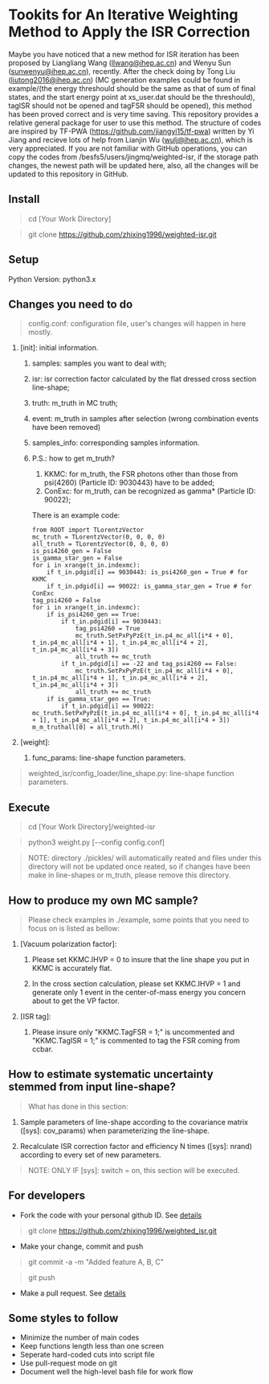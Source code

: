 # Tookits for An Iterative Weighting Method to Apply the ISR Correction
Maybe you have noticed that a new method for ISR iteration has been proposed by Liangliang Wang (llwang@ihep.ac.cn) and Wenyu Sun (sunwenyu@ihep.ac.cn), recently. After the check doing by Tong Liu (liutong2016@ihep.ac.cn) (MC generation examples could be found in example/(the energy threshould should be the same as that of sum of final states, and the start energy point at xs_user.dat should be the threshould), tagISR should not be opened and tagFSR should be opened), this method has been proved correct and is very time saving. This repository provides a relative general package for user to use this method. The structure of codes are inspired by TF-PWA (https://github.com/jiangyi15/tf-pwa) written by Yi Jiang and recieve lots of help from Lianjin Wu (wulj@ihep.ac.cn), which is very appreciated. If you are not familiar with GitHub operations, you can copy the codes from /besfs5/users/jingmq/weighted-isr, if the storage path changes, the newest path will be updated here, also, all the changes will be updated to this repository in GitHub.

## Install

> cd [Your Work Directory]

> git clone https://github.com/zhixing1996/weighted-isr.git

## Setup

Python Version: python3.x

## Changes you need to do

> config.conf: configuration file, user's changes will happen in here mostly.

1. [init]: initial information.
    1. samples: samples you want to deal with;
    2. isr: isr correction factor calculated by the flat dressed cross section line-shape;
    3. truth: m_truth in MC truth;
    4. event: m_truth in samples after selection (wrong combination events have been removed)
    5. samples_info: corresponding samples information.
    6. P.S.: how to get m_truth?
        1. KKMC: for m_truth, the FSR photons other than those from psi(4260) (Particle ID: 9030443) have to be added;
        2. ConExc: for m_truth, can be recognized as gamma* (Particle ID: 90022);

        There is an example code:
        ```
        from ROOT import TLorentzVector
        mc_truth = TLorentzVector(0, 0, 0, 0)
        all_truth = TLorentzVector(0, 0, 0, 0)
        is_psi4260_gen = False
        is_gamma_star_gen = False
        for i in xrange(t_in.indexmc):
            if t_in.pdgid[i] == 9030443: is_psi4260_gen = True # for KKMC
            if t_in.pdgid[i] == 90022: is_gamma_star_gen = True # for ConExc
        tag_psi4260 = False
        for i in xrange(t_in.indexmc):
            if is_psi4260_gen == True:
                if t_in.pdgid[i] == 9030443:
                    tag_psi4260 = True
                    mc_truth.SetPxPyPzE(t_in.p4_mc_all[i*4 + 0], t_in.p4_mc_all[i*4 + 1], t_in.p4_mc_all[i*4 + 2], t_in.p4_mc_all[i*4 + 3])
                    all_truth += mc_truth
                if t_in.pdgid[i] == -22 and tag_psi4260 == False:
                    mc_truth.SetPxPyPzE(t_in.p4_mc_all[i*4 + 0], t_in.p4_mc_all[i*4 + 1], t_in.p4_mc_all[i*4 + 2], t_in.p4_mc_all[i*4 + 3])
                    all_truth += mc_truth
            if is_gamma_star_gen == True:
                if t_in.pdgid[i] == 90022: mc_truth.SetPxPyPzE(t_in.p4_mc_all[i*4 + 0], t_in.p4_mc_all[i*4 + 1], t_in.p4_mc_all[i*4 + 2], t_in.p4_mc_all[i*4 + 3])
        m_m_truthall[0] = all_truth.M()
        ```

2. [weight]:
    1. func_params: line-shape function parameters.

> weighted_isr/config_loader/line_shape.py: line-shape function parameters.

## Execute

> cd [Your Work Directory]/weighted-isr

> python3 weight.py [--config config.conf]

> NOTE: directory ./pickles/ will automatically reated and files under this directory will not be updated once reated, so if changes have been make in line-shapes or m_truth, please remove this directory.

## How to produce my own MC sample?

> Please check examples in ./example, some points that you need to focus on is listed as bellow:

1. [Vacuum polarization factor]: 

    1. Please set KKMC.IHVP = 0 to insure that the line shape you put in KKMC is accurately flat.
    
    2. In the cross section calculation, please set KKMC.IHVP = 1 and generate only 1 event in the center-of-mass energy you concern about to get the VP factor.
    
2. [ISR tag]: 

    1. Please insure only "KKMC.TagFSR = 1;" is uncommented and "KKMC.TagISR = 1;" is commented to tag the FSR coming from ccbar.

## How to estimate systematic uncertainty stemmed from input line-shape?

> What has done in this section:

1. Sample parameters of line-shape according to the covariance matrix ([sys]: cov_params) when parameterizing the line-shape.

2. Recalculate ISR correction factor and efficiency N times ([sys]: nrand) according to every set of new parameters.

> NOTE: ONLY IF [sys]: switch = on, this section will be executed.

## For developers 
 
- Fork the code with your personal github ID. See [details](https://help.github.com/articles/fork-a-repo/)
 
> git clone https://github.com/zhixing1996/weighted_isr.git
 
- Make your change, commit and push
 
> git commit -a -m "Added feature A, B, C"
 
> git push
 
- Make a pull request. See [details](https://help.github.com/articles/using-pull-requests/)
 
## Some styles to follow 
- Minimize the number of main codes
- Keep functions length less than one screen
- Seperate hard-coded cuts into script file
- Use pull-request mode on git 
- Document well the high-level bash file for work flow 
